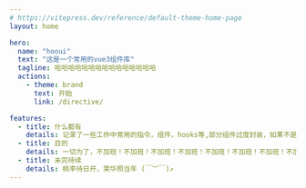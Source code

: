 ```yaml
---
# https://vitepress.dev/reference/default-theme-home-page
layout: home

hero:
  name: "hooui"
  text: "这是一个常用的vue3组件库"
  tagline: 哈哈哈哈哈哈哈哈哈哈哈哈哈哈哈
  actions:
    - theme: brand
      text: 开始
      link: /directive/

features:
  - title: 什么都有
    details: 记录了一些工作中常用的指令，组件，hooks等,部分组件过度封装，如果不是契合度很高，建议修改后使用，或者不要使用
  - title: 目的
    details: 一切为了，不加班！不加班！不加班！不加班！不加班！不加班！不加班！不加班！不加班！
  - title: 未完待续
    details: 桃李待日开，荣华照当年 (￣︶￣)↗
---
```


